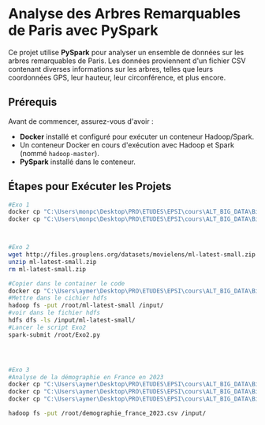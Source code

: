 # Analyse des Arbres Remarquables de Paris avec PySpark

Ce projet utilise **PySpark** pour analyser un ensemble de données sur les arbres remarquables de Paris. Les données proviennent d'un fichier CSV contenant diverses informations sur les arbres, telles que leurs coordonnées GPS, leur hauteur, leur circonférence, et plus encore.

## Prérequis

Avant de commencer, assurez-vous d'avoir :

- **Docker** installé et configuré pour exécuter un conteneur Hadoop/Spark.
- Un conteneur Docker en cours d'exécution avec Hadoop et Spark (nommé `hadoop-master`).
- **PySpark** installé dans le conteneur.

## Étapes pour Exécuter les Projets

```bash
#Exo 1
docker cp "C:\Users\monpc\Desktop\PRO\ETUDES\EPSI\cours\ALT_BIG_DATA\BigData\TP_rendu\arbresremarquablesparis.csv" hadoop-master:/root/
docker cp "C:\Users\monpc\Desktop\PRO\ETUDES\EPSI\cours\ALT_BIG_DATA\BigData\TP_rendu\scripts\pyspark_analysis.py" hadoop-master:/root/



#Exo 2
wget http://files.grouplens.org/datasets/movielens/ml-latest-small.zip
unzip ml-latest-small.zip
rm ml-latest-small.zip

#Copier dans le container le code 
docker cp "C:\Users\aymer\Desktop\PRO\ETUDES\EPSI\cours\ALT_BIG_DATA\BigData\TP_rendu\scripts\Exo2.py" hadoop-master:/root/
#Mettre dans le cichier hdfs 
hadoop fs -put /root/ml-latest-small /input/
#voir dans le fichier hdfs 
hdfs dfs -ls /input/ml-latest-small/
#Lancer le script Exo2
spark-submit /root/Exo2.py




#Exo 3 
#Analyse de la démographie en France en 2023
docker cp "C:\Users\aymer\Desktop\PRO\ETUDES\EPSI\cours\ALT_BIG_DATA\BigData\TP_rendu\scripts\Exo3java\target\Exo3java-1.0-SNAPSHOT.jar" hadoop-master:/root/
docker cp "C:\Users\aymer\Desktop\PRO\ETUDES\EPSI\cours\ALT_BIG_DATA\BigData\TP_rendu\scripts\Exo3java\src\main\java\fr\epsi\i1cap2024produits\build.sh" hadoop-master:/root/
docker cp "C:\Users\aymer\Desktop\PRO\ETUDES\EPSI\cours\ALT_BIG_DATA\BigData\TP_rendu\scripts\Exo3java\Donnees\demographie_france_2023.csv" hadoop-master:/root/

hadoop fs -put /root/demographie_france_2023.csv /input/



